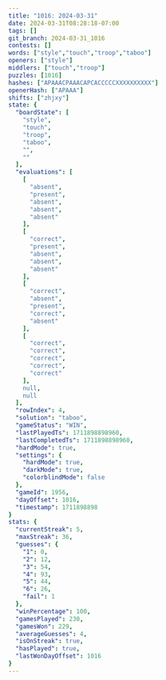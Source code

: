 ```yaml
---
title: "1016: 2024-03-31"
date: 2024-03-31T08:28:18-07:00
tags: []
git_branch: 2024-03-31_1016
contests: []
words: ["style","touch","troop","taboo"]
openers: ["style"]
middlers: ["touch","troop"]
puzzles: [1016]
hashes: ["APAAACPAAACAPCACCCCCXXXXXXXXXX"]
openerHash: ["APAAA"]
shifts: ["zhjxy"]
state: {
  "boardState": [
    "style",
    "touch",
    "troop",
    "taboo",
    "",
    ""
  ],
  "evaluations": [
    [
      "absent",
      "present",
      "absent",
      "absent",
      "absent"
    ],
    [
      "correct",
      "present",
      "absent",
      "absent",
      "absent"
    ],
    [
      "correct",
      "absent",
      "present",
      "correct",
      "absent"
    ],
    [
      "correct",
      "correct",
      "correct",
      "correct",
      "correct"
    ],
    null,
    null
  ],
  "rowIndex": 4,
  "solution": "taboo",
  "gameStatus": "WIN",
  "lastPlayedTs": 1711898898960,
  "lastCompletedTs": 1711898898960,
  "hardMode": true,
  "settings": {
    "hardMode": true,
    "darkMode": true,
    "colorblindMode": false
  },
  "gameId": 1956,
  "dayOffset": 1016,
  "timestamp": 1711898898
}
stats: {
  "currentStreak": 5,
  "maxStreak": 36,
  "guesses": {
    "1": 0,
    "2": 12,
    "3": 54,
    "4": 93,
    "5": 44,
    "6": 26,
    "fail": 1
  },
  "winPercentage": 100,
  "gamesPlayed": 230,
  "gamesWon": 229,
  "averageGuesses": 4,
  "isOnStreak": true,
  "hasPlayed": true,
  "lastWonDayOffset": 1016
}
---
```

<!-- more -->
